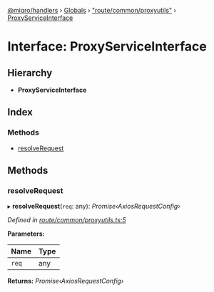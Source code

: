 [@miqro/handlers](../README.md) › [Globals](../globals.md) › ["route/common/proxyutils"](../modules/_route_common_proxyutils_.md) › [ProxyServiceInterface](_route_common_proxyutils_.proxyserviceinterface.md)

# Interface: ProxyServiceInterface

## Hierarchy

* **ProxyServiceInterface**

## Index

### Methods

* [resolveRequest](_route_common_proxyutils_.proxyserviceinterface.md#resolverequest)

## Methods

###  resolveRequest

▸ **resolveRequest**(`req`: any): *Promise‹AxiosRequestConfig›*

*Defined in [route/common/proxyutils.ts:5](https://github.com/claukers/miqro-express/blob/410db9f/src/route/common/proxyutils.ts#L5)*

**Parameters:**

Name | Type |
------ | ------ |
`req` | any |

**Returns:** *Promise‹AxiosRequestConfig›*

